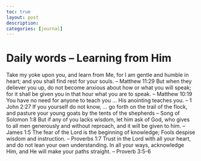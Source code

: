 ```yaml
---
toc: true
layout: post
description:
categories: [journal]
---
```

# Daily words – Learning from Him

Take my yoke upon you, and learn from Me, for I am gentle and humble in heart; and you shall find rest for your souls. – Matthew 11:29
But when they deliever you up, do not become anxious about how or what you will speak; for it shall be given you in that hour what you are to speak. – Matthew 10:19
You have no need for anyone to teach you … His anointing teaches you. – 1 John 2:27
If you yourself do not know, … go forth on the trail of the flock, and pasture your young goats by the tents of the shepherds – Song of Solomon 1:8
But if any of you lacks wisdom, let him ask of God, who gives to all men generously and without reproach, and it will be given to him. – James 1:5
The fear of the Lord is the beginning of knowledge; Fools despise wisdom and instruction. – Proverbs 1:7
Trust in the Lord with all your heart, and do not lean your own understanding. In all your ways, acknowledge Him, and He will make your paths straight. – Proverb 3:5-6